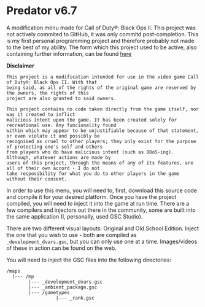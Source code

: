 # Predator v6.7
A modification menu made for Call of Duty®: Black Ops II. This project was not actively commited to GitHub, it was only commitd post-completion. This is my first personal programming project and therefore probably not made to the best of my ability. The form which this project used to be active, also containing further information, can be found [here](https://www.nextgenupdate.com/forums/black-ops-2-gsc-mods-scripts/843778-source-predator-v6-7-original-oldschool-base-non-host-end-game-blocker-1.html)

__Disclaimer__
```
This project is a modification intended for use in the video game Call of Duty®: Black Ops II. With that
being said, as all of the rights of the original game are reserved by the owners, the rights of this
project are also granted to said owners.

This project contains no code taken directly from the game itself, nor was it created to inflict
malicious intent upon the game. It has been created solely for recreational use. Any funcionality found
within which may appear to be unjustifiable because of that statement, or even violate it and possibly be
recognised as cruel to other players; they only exist for the purpose of protecting one's self and others
from players who do have malicious intent (such as DDoS-ing). Although, whatever actions are made by
users of this project, through the means of any of its features, are all of their own accord - I do not
take resposibility for what you do to other players in the game without their consent.
```

In order to use this menu, you will need to, first, download this source code and compile it for your desired platform. Once you have the project compiled, you will need to inject it into the game at run time. There are a few compilers and injectors out there in the community, some are built into the same application (I, personally, used GSC Studio).

There are two different visual layouts: Original and Old School Edition. Inject the one that you wish to use - both are compiled as `_development_dvars.gsc`, but you can only use one at a time. Images/videos of these in action can be found on the web.

You will need to inject the GSC files into the following directories:
```
/maps
  |--- /mp
        |--- _development_dvars.gsc
        |--- _ambient_package.gsc
        |--- /gametypes
                  |--- _rank.gsc
```
